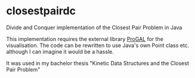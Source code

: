 closestpairdc
=============

Divide and Conquer implementation of the Closest Pair Problem in Java


This implementation requires the external library [ProGAL](http://www.diku.dk/~rfonseca/ProGAL/) for the visualisation. The code can be rewritten to use Java's own Point class etc. although I can imagine it would be a hassle.

It was used in my bachelor thesis "Kinetic Data Structures and the Closest Pair Problem"
